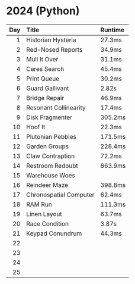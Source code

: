 # 2024 (Python)

| Day  | Title                           | Runtime |
| -:   | :-                              | :-      |
| 1    | Historian Hysteria              | 27.3ms  |
| 2    | Red-Nosed Reports               | 34.9ms  |
| 3    | Mull It Over                    | 31.1ms  |
| 4    | Ceres Search                    | 45.4ms  |
| 5    | Print Queue                     | 30.2ms  |
| 6    | Guard Gallivant                 | 2.82s   |
| 7    | Bridge Repair                   | 46.9ms  |
| 8    | Resonant Collinearity           | 17.4ms  |
| 9    | Disk Fragmenter                 | 305.2ms |
| 10   | Hoof It                         | 22.3ms  |
| 11   | Plutonian Pebbles               | 171.5ms |
| 12   | Garden Groups                   | 228.4ms |
| 13   | Claw Contraption                | 72.2ms  |
| 14   | Restroom Redoubt                | 863.9ms |
| 15   | Warehouse Woes                  |         |
| 16   | Reindeer Maze                   | 398.8ms |
| 17   | Chronospatial Computer          | 62.4ms  |
| 18   | RAM Run                         | 111.3ms |
| 19   | Linen Layout                    | 63.7ms  |
| 20   | Race Condition                  | 3.87s   |
| 21   | Keypad Conundrum                | 44.3ms  |
| 22   |  |  |
| 23   |  |  |
| 24   |  |  |
| 25   |  |  |
